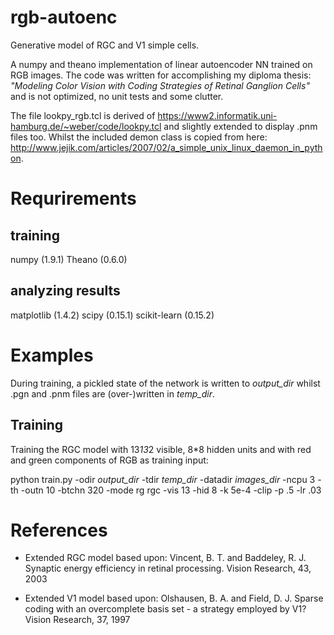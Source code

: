 # rgb-autoenc
Generative model of RGC and V1 simple cells. 

A numpy and theano implementation of linear autoencoder NN trained on RGB images.
The code was written for accomplishing my diploma thesis:
*"Modeling Color Vision with Coding Strategies of Retinal Ganglion Cells"*
and is not optimized, no unit tests and some clutter.

The file lookpy_rgb.tcl is derived of https://www2.informatik.uni-hamburg.de/~weber/code/lookpy.tcl and slightly extended to display .pnm files too.
Whilst the included demon class is copied from here: http://www.jejik.com/articles/2007/02/a_simple_unix_linux_daemon_in_python.


# Requrirements
## training
numpy (1.9.1)
Theano (0.6.0)
## analyzing results
matplotlib (1.4.2)
scipy (0.15.1)
scikit-learn (0.15.2)

# Examples
During training, a pickled state of the network is written to *output_dir* whilst .pgn and .pnm files are (over-)written in *temp_dir*.

## Training
Training the RGC model with 13*13*2 visible, 8*8 hidden units and with red and green components of RGB as training input:

python train.py -odir *output_dir* -tdir *temp_dir* -datadir *images_dir* -ncpu 3 -th -outn 10 -btchn 320 -mode rg    rgc   -vis 13 -hid 8  -k 5e-4 -clip -p .5 -lr .03





# References
* Extended RGC model based upon:
Vincent, B. T. and Baddeley, R. J. 
Synaptic energy efficiency in retinal processing. Vision Research, 43, 2003

* Extended V1 model based upon:
Olshausen, B. A. and Field, D. J. 
Sparse coding with an overcomplete basis set - a strategy employed by V1? Vision Research, 37, 1997


